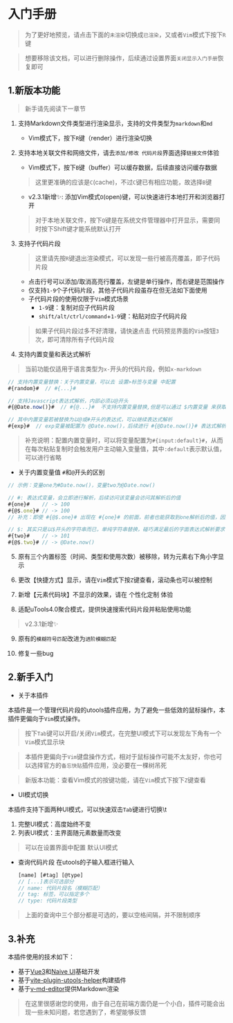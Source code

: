 # 入门手册

> 为了更好地预览，请点击下面的`未渲染`切换成`已渲染`，又或者`Vim`模式下按下`R`键

> 想要移除该文档，可以进行删除操作，后续通过设置界面`关闭显示入门手册`恢复即可


## 1.新版本功能
> 新手请先阅读下一章节

1. 支持Markdown文件类型进行渲染显示，支持的文件类型为`markdown`和`md`
    - Vim模式下，按下`R`键（render）进行渲染切换

2. 支持本地关联文件和网络文件，请去`添加/修改 代码片段`界面选择`链接文件`体验

    - Vim模式下，按下`B`键（buffer）可以缓存数据，后续直接访问缓存数据

   > 这里更准确的应该是`C`(cache)，不过`C`键已有相应功能，故选择`B`键
    - v2.3.1新增✨: 添加Vim模式`O`(open)键，可以快速进行本地打开和浏览器打开
   > 对于本地关联文件，按下`O`键是在系统文件管理器中打开显示，需要同时按下Shift键才能系统默认打开

3. 支持子代码片段

   > 这里请先按`R`键退出渲染模式，可以发现一些行被高亮覆盖，即子代码片段

    - 点击行号可以添加/取消高亮行覆盖，左键是单行操作，而右键是范围操作
    - 仅支持`1-9`个子代码片段，其他子代码片段虽存在但无法如下面使用
    - 子代码片段的使用仅限于`Vim`模式场景
        - `1-9`键：复制对应子代码片段
        - `shift/alt/ctrl/command`+`1-9`键：粘贴对应子代码片段

   > 如果子代码片段过多不好清理，请快速点击 代码预览界面的`Vim`按钮`3`次，即可清除所有子代码片段

4. 支持内置变量和表达式解析

> 当前功能仅适用于语言类型为`x-`开头的代码片段，例如`x-markdown`

```js
// 支持内置变量替换：关于内置变量，可以去 设置>标签与变量 中配置
#{random}#  // #{...}#

// 支持Javascript表达式解析，内部必须以@开头
#{@Date.now()}#  // #{@...}#  不支持内置变量替换,但是可以通过 $内置变量 来获取，例如 $.random

// 其中内置变量若被替换为以@或#开头的表达式，可以继续表达式解析
#{exp}#  // exp变量被配置为 @Date.now()，后续进行 #{@Date.now()}# 表达式解析
```
> 补充说明：配置内置变量时，可以将变量配置为`#{input:default}#`，从而在每次粘贴复制时会触发用户主动输入变量值，其中`:default`表示默认值，可以进行省略

- 关于内置变量值 `#`和`@`开头的区别
```js
// 示例：变量one为#Date.now()，变量two为@Date.now()

// #: 表达式变量，会立即进行解析，后续访问该变量会访问其解析后的值
#{one}#    // -> 100     
#{@$.one}# // -> 100  
// 补充：即使 #{@$.one}# 出现在 #{one}# 的前面，前者也能获取到one解析后的值，因为普通的字面表达式会放到最后解析  

// $: 其实只是以$开头的字符串而已，单纯字符串替换，碰巧满足最后的字面表达式解析要求
#{two}#    // -> 101
#{@$.two}# // -> @Date.now()
```



5. 原有三个内置标签（时间、类型和使用次数）被移除，转为元素右下角小字显示

6. 更改【快捷方式】显示，请在`Vim`模式下按`Z`键查看，滚动条也可以被控制

7. 新增【元素代码块】不显示的效果，请在 个性化定制 体验

8. 适配uTools4.0聚合模式，提供快速搜索代码片段并粘贴使用功能

> v2.3.1新增✨

9. 原有的`模糊符号匹配`改进为`进阶模糊匹配`

10. 修复一些bug




## 2.新手入门
- 关于本插件

本插件是一个管理代码片段的utools插件应用，为了避免一些低效的鼠标操作，本插件更偏向于`Vim`模式操作。

> 按下`Tab`键可以开启/关闭`Vim`模式，在完整UI模式下可以发现左下角有一个`Vim`模式显示块

> 本插件更偏向于`Vim`键盘操作方式，相对于鼠标操作可能不太友好，你也可以选择官方的`备忘快贴`插件应用，没必要在一棵树吊死

> 新版本功能：查看Vim模式的按键功能，请在`Vim`模式下按下`Z`键查看

- UI模式切换

本插件支持下面两种UI模式，可以快速双击`Tab`键进行切换\t

1. 完整UI模式：高度始终不变
2. 列表UI模式：主界面随元素数量而改变

> 可以在设置界面中配置 默认UI模式
- 查询代码片段
  在utools的子输入框进行输入
  ```js
  [name] [#tag] [@type]
  // [...]表示可选部分
  // name: 代码片段名（模糊匹配）
  // tag: 标签，可以指定多个
  // type: 代码片段类型
  ```
> 上面的查询中三个部分都是可选的，要以空格间隔，并不限制顺序

## 3.补充
本插件使用的技术如下：
- 基于[Vue3](https://cn.vuejs.org)和[Naive UI](https://www.naiveui.com)基础开发
- 基于[vite-plugin-utools-helper](https://github.com/csj8520/vite-plugin-utools-helper)构建插件
- 基于[v-md-editor](https://github.com/code-farmer-i/vue-markdown-editor)提供Markdown渲染
> 在这里很感谢您的使用，由于自己在前端方面仍是一个小白，插件可能会出现一些未知问题，若您遇到了，希望能够反馈